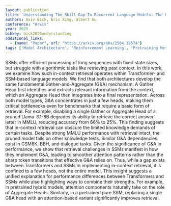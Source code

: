 ```yaml
---
layout: publication
title: 'Understanding The Skill Gap In Recurrent Language Models: The Role Of The Gather-and-aggregate Mechanism'
authors: Aviv Bick, Eric Xing, Albert Gu
conference: "Arxiv"
year: 2025
bibkey: bick2025understanding
additional_links:
  - {name: "Paper", url: "https://arxiv.org/abs/2504.18574"}
tags: ['Model Architecture', 'Reinforcement Learning', 'Pretraining Methods', 'Transformer', 'Interpretability and Explainability', 'Attention Mechanism']
---
```

SSMs offer efficient processing of long sequences with fixed state sizes, but
struggle with algorithmic tasks like retrieving past context. In this work, we
examine how such in-context retrieval operates within Transformer- and
SSM-based language models. We find that both architectures develop the same
fundamental Gather-and-Aggregate (G&A) mechanism. A Gather Head first
identifies and extracts relevant information from the context, which an
Aggregate Head then integrates into a final representation. Across both model
types, G&A concentrates in just a few heads, making them critical bottlenecks
even for benchmarks that require a basic form of retrieval. For example,
disabling a single Gather or Aggregate Head of a pruned Llama-3.1-8B degrades
its ability to retrieve the correct answer letter in MMLU, reducing accuracy
from 66% to 25%. This finding suggests that in-context retrieval can obscure
the limited knowledge demands of certain tasks. Despite strong MMLU performance
with retrieval intact, the pruned model fails on other knowledge tests. Similar
G&A dependencies exist in GSM8K, BBH, and dialogue tasks. Given the
significance of G&A in performance, we show that retrieval challenges in SSMs
manifest in how they implement G&A, leading to smoother attention patterns
rather than the sharp token transitions that effective G&A relies on. Thus,
while a gap exists between Transformers and SSMs in implementing in-context
retrieval, it is confined to a few heads, not the entire model. This insight
suggests a unified explanation for performance differences between Transformers
and SSMs while also highlighting ways to combine their strengths. For example,
in pretrained hybrid models, attention components naturally take on the role of
Aggregate Heads. Similarly, in a pretrained pure SSM, replacing a single G&A
head with an attention-based variant significantly improves retrieval.
